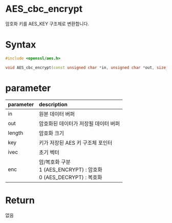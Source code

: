 # AES_cbc_encrypt

암호화 키를 AES_KEY 구조체로 변환합니다.

# **Syntax**

```c++
#include <openssl/aes.h>

void AES_cbc_encrypt(const unsigned char *in, unsigned char *out, size_t length, const AES_KEY *key, unsigned char *ivec, const int enc);
```

# **parameter**

| parameter | description |
| :---      | :--- |
| in        | 원본 데이터 버퍼 |
| out       | 암호화된 데이터가 저장될 데이터 버퍼 |
| length    | 암호화 크기 |
| key       | 키가 저장된 AES 키 구조체 포인터 |
| ivec      | 초기 벡터 |
| enc       | 암/복호화 구분<br>1 (AES_ENCRYPT) : 암호화<br>0 (AES_DECRYPT) : 복호화 |

# **Return**

없음